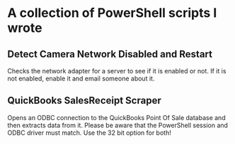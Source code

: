 # A collection of PowerShell scripts I wrote

## Detect Camera Network Disabled and Restart

Checks the network adapter for a server to see if it is enabled or not. If it is not enabled, enable it and email someone about it.

## QuickBooks SalesReceipt Scraper

Opens an ODBC connection to the QuickBooks Point Of Sale database and then extracts data from it.
Please be aware that the PowerShell session and ODBC driver must match. Use the 32 bit option for both!
